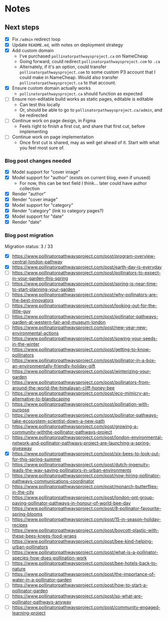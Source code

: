 # Notes

## Next steps

- [x] Fix `/admin` redirect loop
- [x] Update `README.md`, with notes on deployment strategy
- [x] Add custom domain
  - I've purchased `pollinatorpathwaysproject.ca` on NameCheap
  - Going forward, could redirect `pollinatorpathwaysproject.com` to `.ca`
  - Alternately, if it's an option, could transfer `pollinatorpathwaysproject.com` to some custom P3 account that I could make in NameCheap. Would also transfer `pollinatorpathwaysproject.ca` to that account.
- [x] Ensure custom domain actually works
  - `pollinatorpathwaysproject.ca` should function as expected
- [ ] Ensure non-editable build works as static pages, editable is editable
  - Can test this locally
  - Or, should be able to go to `pollinatorpathwaysproject.ca/admin`, and be redirected
- [ ] Continue work on page design, in Figma
  - Feels right to finish a first cut, and share that first cut, before implementing
- [ ] Continue work on page implementation
  - Once first cut is shared, may as well get ahead of it. Start with what you feel most sure of.

### Blog post changes needed

- [x] Model support for "cover image"
- [x] Model support for "author" (exists on current blog, even if unused)
  - For now, this can be text field I think... later could have author collection
- [x] Render "author"
- [x] Render "cover image"
- [x] Model support for "category"
- [x] Render "category" (link to category pages?)
- [x] Model support for "date"
- [x] Render "date"

### Blog post migration

Migration status: 3 / 33

- [x] <https://www.pollinatorpathwaysproject.com/post/program-overview-central-london-pathway>
- [x] <https://www.pollinatorpathwaysproject.com/post/earth-day-is-everyday>
- [ ] <https://www.pollinatorpathwaysproject.com/post/pollinators-to-expect-in-your-garden-this-spring>
- [ ] <https://www.pollinatorpathwaysproject.com/post/spring-is-near-time-to-start-planning-your-garden>
- [ ] <https://www.pollinatorpathwaysproject.com/post/why-pollinators-are-the-best-innovators>
- [ ] <https://www.pollinatorpathwaysproject.com/post/looking-out-for-the-little-guy>
- [ ] <https://www.pollinatorpathwaysproject.com/post/pollinator-pathways-garden-at-western-fair-and-museum-london>
- [ ] <https://www.pollinatorpathwaysproject.com/post/new-year-new-environmental-actions>
- [ ] <https://www.pollinatorpathwaysproject.com/post/sowing-your-seeds-in-the-winter>
- [ ] <https://www.pollinatorpathwaysproject.com/post/getting-to-know-pollinators>
- [ ] <https://www.pollinatorpathwaysproject.com/post/pollinator-in-a-box-an-environmentally-friendly-holiday-gift>
- [ ] <https://www.pollinatorpathwaysproject.com/post/winterizing-your-garden>
- [ ] <https://www.pollinatorpathwaysproject.com/post/pollinators-from-around-the-world-the-himalayan-cliff-honey-bee>
- [ ] <https://www.pollinatorpathwaysproject.com/post/eco-mimicry-an-alternative-to-blandscaping>
- [ ] <https://www.pollinatorpathwaysproject.com/post/pollination-with-purpose>
- [ ] <https://www.pollinatorpathwaysproject.com/post/pollinator-pathways-take-ecosystem-scientist-down-a-new-path>
- [ ] <https://www.pollinatorpathwaysproject.com/post/growing-a-community-withthe-pollinator-pathways-project>
- [ ] <https://www.pollinatorpathwaysproject.com/post/london-environmental-network-and-pollinator-pathways-project-are-launching-a-spring-giveaway>
- [x] <https://www.pollinatorpathwaysproject.com/post/six-bees-to-look-out-for-this-spring-summer>
- [ ] <https://www.pollinatorpathwaysproject.com/post/dutch-ingenuity-leads-the-way-saving-pollinators-in-urban-environments>
- [ ] <https://www.pollinatorpathwaysproject.com/post/now-hiring-pollinator-pathways-communications-coordinator>
- [ ] <https://www.pollinatorpathwaysproject.com/post/monarch-butterflies-in-the-city>
- [ ] <https://www.pollinatorpathwaysproject.com/post/london-ont-group-paving-pollinator-pathways-in-honour-of-world-bee-day>
- [ ] <https://www.pollinatorpathwaysproject.com/post/8-pollinator-favourite-spring-blooms>
- [ ] <https://www.pollinatorpathwaysproject.com/post/15-in-season-holiday-recipes>
- [ ] <https://www.pollinatorpathwaysproject.com/post/boycott-plastic-with-these-bees-knees-food-wraps>
- [ ] <https://www.pollinatorpathwaysproject.com/post/bee-kind-helping-urban-pollinators>
- [ ] <https://www.pollinatorpathwaysproject.com/post/what-is-a-pollinator-species-how-does-pollination-work>
- [ ] <https://www.pollinatorpathwaysproject.com/post/bee-hotels-back-to-nature>
- [ ] <https://www.pollinatorpathwaysproject.com/post/the-importance-of-water-in-a-pollinator-garden>
- [ ] <https://www.pollinatorpathwaysproject.com/post/how-to-start-a-pollinator-garden>
- [ ] <https://www.pollinatorpathwaysproject.com/post/so-what-are-pollinator-pathways-anyway>
- [ ] <https://www.pollinatorpathwaysproject.com/post/community-engaged-learning-project>
